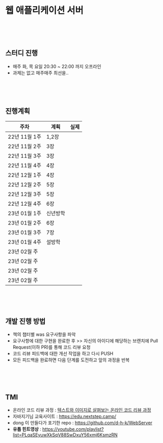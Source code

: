 # 웹 애플리케이션 서버

<br><br><br>

## 스터디 진행
- 매주 화, 목 요일 20:30 ~ 22:00 까지 오프라인
- 과제는 없고 매주매주 최선을.. 

<br><br><br>

## 진행계획
| 주차 | 계획 | 실제 |
| -------- | ---------- | ---------- |
| 22년 11월 1주 | 1,2장  |   |
| 22년 11월 2주 | 3장  |   |
| 22년 11월 3주 | 3장  |   |
| 22년 11월 4주 | 4장  |   |
| 22년 12월 1주 | 4장  |   |
| 22년 12월 2주 | 5장  |   |
| 22년 12월 3주 | 5장  |   |
| 22년 12월 4주 | 6장  |   |
| 23년 01월 1주 | 신년방학  |   |
| 23년 01월 2주 | 6장  |   |
| 23년 01월 3주 | 7장  |   |
| 23년 01월 4주 | 설방학  |   |
| 23년 02월 주  |    |    |
| 23년 02월 주  |    |    |
| 23년 02월 주  |    |    |
| 23년 02월 주  |    |    |

<br><br><br>

## 개발 진행 방법
* 책의 챕터별 was 요구사항을 파악
* 요구사항에 대한 구현을 완료한 후 >> 자신의 아이디에 해당하는 브랜치에 Pull Request(이하 PR)를 통해 코드 리뷰 요청
* 코드 리뷰 피드백에 대한 개선 작업을 하고 다시 PUSH
* 모든 피드백을 완료하면 다음 단계를 도전하고 앞의 과정을 반복


<br><br><br>

## TMI
- 온라인 코드 리뷰 과정 : [텍스트와 이미지로 살펴보는 온라인 코드 리뷰 과정](https://github.com/next-step/nextstep-docs/tree/master/codereview)
- 자바지기님 교육사이트 : https://edu.nextstep.camp/
- dong 이 만들다가 포기한 repo : https://github.com/d-h-k/WebServer
- **유툽 힌트영상** : https://youtube.com/playlist?list=PLqaSEyuwXkSqV88SwDxuY56xmj6KsmzRN
